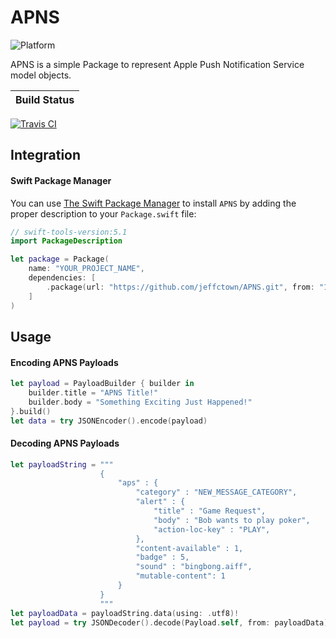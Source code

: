 # APNS

![Platform](https://img.shields.io/badge/platforms-iOS%2013.0%20%7C%20macOS%2010.15%20%7C%20tvOS%2013.0%20%7C%20watchOS%206.0-blue.svg)

APNS is a simple Package to represent Apple Push Notification Service model objects.

| Build Status
| --------------| 
[![Travis CI](https://travis-ci.org/jeffctown/APNS.svg?branch=master)](https://travis-ci.org/jeffctown/APNS)

## Integration

#### Swift Package Manager

You can use [The Swift Package Manager](https://swift.org/package-manager) to install `APNS` by adding the proper description to your `Package.swift` file:

```swift
// swift-tools-version:5.1
import PackageDescription

let package = Package(
    name: "YOUR_PROJECT_NAME",
    dependencies: [
        .package(url: "https://github.com/jeffctown/APNS.git", from: "1.0.0"),
    ]
)
```

## Usage

#### Encoding APNS Payloads

```swift
let payload = PayloadBuilder { builder in
	builder.title = "APNS Title!"
	builder.body = "Something Exciting Just Happened!"
}.build()
let data = try JSONEncoder().encode(payload)
```

#### Decoding APNS Payloads

```swift 
let payloadString = """
                    {
                        "aps" : {
                            "category" : "NEW_MESSAGE_CATEGORY",
                            "alert" : {
                                "title" : "Game Request",
                                "body" : "Bob wants to play poker",
                                "action-loc-key" : "PLAY",
                            },
                            "content-available" : 1,
                            "badge" : 5,
                            "sound" : "bingbong.aiff",
                            "mutable-content": 1
                        }
                    }
                    """
let payloadData = payloadString.data(using: .utf8)!
let payload = try JSONDecoder().decode(Payload.self, from: payloadData)
```

